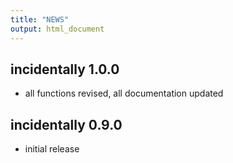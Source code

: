 ```yaml
---
title: "NEWS"
output: html_document
---
```

## incidentally 1.0.0

* all functions revised, all documentation updated

## incidentally 0.9.0

* initial release